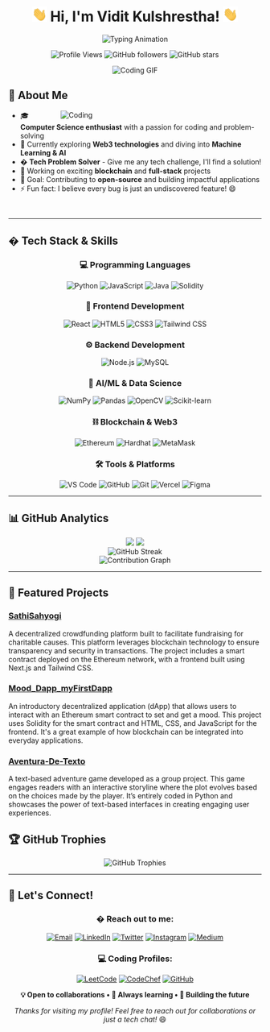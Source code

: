 <h1 align="center">
  <img src="https://raw.githubusercontent.com/ABSphreak/ABSphreak/master/gifs/Hi.gif" width="30px"> 
  Hi, I'm Vidit Kulshrestha! 
  <img src="https://raw.githubusercontent.com/ABSphreak/ABSphreak/master/gifs/Hi.gif" width="30px">
</h1>

<p align="center">
  <img src="https://readme-typing-svg.demolab.com/?lines=Computer+Science+Enthusiast;Full+Stack+Developer;Blockchain+Explorer;AI%2FML+Learner;Problem+Solver&font=Fira%20Code&center=true&width=500&height=50&duration=4000&pause=1000&color=36BCF7" alt="Typing Animation">
</p>

<div align="center">
  
  ![Profile Views](https://komarev.com/ghpvc/?username=viditkulsh&style=for-the-badge&color=blue)
  ![GitHub followers](https://img.shields.io/github/followers/viditkulsh?style=for-the-badge&color=blue)
  ![GitHub stars](https://img.shields.io/github/stars/viditkulsh?style=for-the-badge&color=blue)
  
</div>

<p align="center">
  <img src="https://github.com/viditkulsh/viditkulsh/blob/main/assets/coding.gif" width="400" alt="Coding GIF">
</p>

## 🚀 About Me

<img align="right" alt="Coding" width="400" src="https://cdn.dribbble.com/users/1162077/screenshots/3848914/programmer.gif">

- 🎓 **Computer Science enthusiast** with a passion for coding and problem-solving
- 🌱 Currently exploring **Web3 technologies** and diving into **Machine Learning & AI**
- � **Tech Problem Solver** - Give me any tech challenge, I'll find a solution!
- 🔭 Working on exciting **blockchain** and **full-stack** projects
- 🎯 Goal: Contributing to **open-source** and building impactful applications
- ⚡ Fun fact: I believe every bug is just an undiscovered feature! 😄

<br clear="both">

---


## �️ Tech Stack & Skills

<div align="center">

### 💻 Programming Languages
<p>
  <img src="https://img.shields.io/badge/Python-3776AB?style=for-the-badge&logo=python&logoColor=white" alt="Python"/>
  <img src="https://img.shields.io/badge/JavaScript-F7DF1E?style=for-the-badge&logo=javascript&logoColor=black" alt="JavaScript"/>
  <img src="https://img.shields.io/badge/Java-ED8B00?style=for-the-badge&logo=java&logoColor=white" alt="Java"/>
  <img src="https://img.shields.io/badge/Solidity-363636?style=for-the-badge&logo=solidity&logoColor=white" alt="Solidity"/>
</p>

### 🎨 Frontend Development
<p>
  <img src="https://img.shields.io/badge/React-20232A?style=for-the-badge&logo=react&logoColor=61DAFB" alt="React"/>
  <img src="https://img.shields.io/badge/HTML5-E34F26?style=for-the-badge&logo=html5&logoColor=white" alt="HTML5"/>
  <img src="https://img.shields.io/badge/CSS3-1572B6?style=for-the-badge&logo=css3&logoColor=white" alt="CSS3"/>
  <img src="https://img.shields.io/badge/Tailwind_CSS-38B2AC?style=for-the-badge&logo=tailwind-css&logoColor=white" alt="Tailwind CSS"/>
</p>

### ⚙️ Backend Development
<p>
  <img src="https://img.shields.io/badge/Node.js-43853D?style=for-the-badge&logo=node.js&logoColor=white" alt="Node.js"/>
  <img src="https://img.shields.io/badge/MySQL-00000F?style=for-the-badge&logo=mysql&logoColor=white" alt="MySQL"/>
</p>

### 🤖 AI/ML & Data Science
<p>
  <img src="https://img.shields.io/badge/NumPy-013243?style=for-the-badge&logo=numpy&logoColor=white" alt="NumPy"/>
  <img src="https://img.shields.io/badge/Pandas-150458?style=for-the-badge&logo=pandas&logoColor=white" alt="Pandas"/>
  <img src="https://img.shields.io/badge/OpenCV-27338e?style=for-the-badge&logo=OpenCV&logoColor=white" alt="OpenCV"/>
  <img src="https://img.shields.io/badge/scikit--learn-F7931E?style=for-the-badge&logo=scikit-learn&logoColor=white" alt="Scikit-learn"/>
</p>

### ⛓️ Blockchain & Web3
<p>
  <img src="https://img.shields.io/badge/Ethereum-3C3C3D?style=for-the-badge&logo=Ethereum&logoColor=white" alt="Ethereum"/>
  <img src="https://img.shields.io/badge/Hardhat-FFF100?style=for-the-badge&logo=hardhat&logoColor=black" alt="Hardhat"/>
  <img src="https://img.shields.io/badge/MetaMask-E2761B?style=for-the-badge&logo=metamask&logoColor=white" alt="MetaMask"/>
</p>

### 🛠️ Tools & Platforms
<p>
  <img src="https://img.shields.io/badge/VS_Code-0078D4?style=for-the-badge&logo=visual%20studio%20code&logoColor=white" alt="VS Code"/>
  <img src="https://img.shields.io/badge/GitHub-100000?style=for-the-badge&logo=github&logoColor=white" alt="GitHub"/>
  <img src="https://img.shields.io/badge/Git-F05032?style=for-the-badge&logo=git&logoColor=white" alt="Git"/>
  <img src="https://img.shields.io/badge/Vercel-000000?style=for-the-badge&logo=vercel&logoColor=white" alt="Vercel"/>
  <img src="https://img.shields.io/badge/Figma-F24E1E?style=for-the-badge&logo=figma&logoColor=white" alt="Figma"/>
</p>

</div>

---



## 📊 GitHub Analytics

<div align="center">
  
  <img height="180em" src="https://github-readme-stats.vercel.app/api?username=viditkulsh&show_icons=true&theme=tokyonight&include_all_commits=true&count_private=true"/>
  <img height="180em" src="https://github-readme-stats.vercel.app/api/top-langs/?username=viditkulsh&layout=compact&langs_count=8&theme=tokyonight"/>
  
</div>

<div align="center">
  <img src="https://streak-stats.demolab.com?user=viditkulsh&theme=tokyonight&border_radius=10" alt="GitHub Streak" />
</div>

<div align="center">
  <img src="https://github-readme-activity-graph.vercel.app/graph?username=viditkulsh&theme=tokyo-night&bg_color=1a1b27&color=38bdae&line=70a5fd&point=bf91f3&area=true&hide_border=true" alt="Contribution Graph"/>
</div>

---

## 🌟 Featured Projects

### [SathiSahyogi](https://github.com/viditkulsh/SathiSahyogi)
A decentralized crowdfunding platform built to facilitate fundraising for charitable causes. This platform leverages blockchain technology to ensure transparency and security in transactions. The project includes a smart contract deployed on the Ethereum network, with a frontend built using Next.js and Tailwind CSS.

### [Mood_Dapp_myFirstDapp](https://github.com/viditkulsh/Mood_Dapp_myFirstDapp)
An introductory decentralized application (dApp) that allows users to interact with an Ethereum smart contract to set and get a mood. This project uses Solidity for the smart contract and HTML, CSS, and JavaScript for the frontend. It's a great example of how blockchain can be integrated into everyday applications.

### [Aventura-De-Texto](https://github.com/viditkulsh/Aventura-De-Texto)
A text-based adventure game developed as a group project. This game engages readers with an interactive storyline where the plot evolves based on the choices made by the player. It’s entirely coded in Python and showcases the power of text-based interfaces in creating engaging user experiences.


## 🏆 GitHub Trophies

<div align="center">
  <img src="https://github-profile-trophy.vercel.app/?username=viditkulsh&theme=tokyonight&no-frame=false&no-bg=false&margin-w=4" alt="GitHub Trophies"/>
</div>

---

## 🤝 Let's Connect!

<div align="center">

### � **Reach out to me:**

[![Email](https://img.shields.io/badge/Email-D14836?style=for-the-badge&logo=gmail&logoColor=white)](mailto:viditkulsh.work@gmail.com)
[![LinkedIn](https://img.shields.io/badge/LinkedIn-0077B5?style=for-the-badge&logo=linkedin&logoColor=white)](https://linkedin.com/in/vidit-kulshrestha/)
[![Twitter](https://img.shields.io/badge/Twitter-1DA1F2?style=for-the-badge&logo=twitter&logoColor=white)](https://twitter.com/vidit_kulsh)
[![Instagram](https://img.shields.io/badge/Instagram-E4405F?style=for-the-badge&logo=instagram&logoColor=white)](https://instagram.com/vidit_kulshrestha)
[![Medium](https://img.shields.io/badge/Medium-12100E?style=for-the-badge&logo=medium&logoColor=white)](https://medium.com/@viditkul08)

### 💻 **Coding Profiles:**

[![LeetCode](https://img.shields.io/badge/LeetCode-FFA116?style=for-the-badge&logo=LeetCode&logoColor=black)](https://www.leetcode.com/viditkul08)
[![CodeChef](https://img.shields.io/badge/CodeChef-5B4638?style=for-the-badge&logo=CodeChef&logoColor=white)](https://www.codechef.com/users/viditkul08)
[![GitHub](https://img.shields.io/badge/GitHub-100000?style=for-the-badge&logo=github&logoColor=white)](https://github.com/viditkulsh)

</div>

<div align="center">
  
  **💡 Open to collaborations • 🚀 Always learning • 🎯 Building the future**
  
  *Thanks for visiting my profile! Feel free to reach out for collaborations or just a tech chat!* 😄
  
</div>


